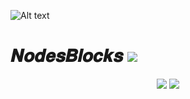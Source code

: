 

<img
  src="https://i.ibb.co/Ws34ZkY/banner.jpg"
  alt="Alt text"
  title="banner"
  style="display: inline-block; margin: 0 auto; max-width: 300px">


# 𝑵𝒐𝒅𝒆𝒔𝑩𝒍𝒐𝒄𝒌𝒔 ![](https://komarev.com/ghpvc/?username=NodesBlocks&color=blueviolet)


<div align="center">
    <img align="top" src="https://github-readme-stats.vercel.app/api?username=NodesBlocks&show_icons=true&theme=nightow"/>
    <img align="top" src="https://github-readme-stats.vercel.app/api?username=NodesBlocks&show_icons=true&theme=nightowl"/>
<div>



